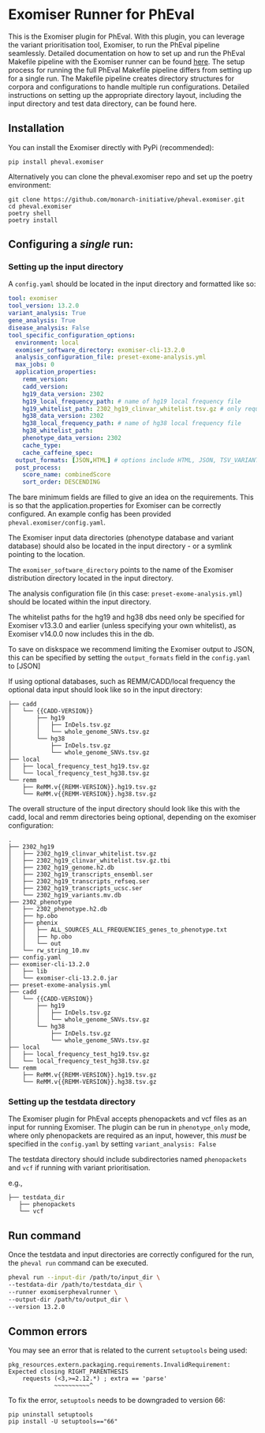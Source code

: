 # Exomiser Runner for PhEval

This is the Exomiser plugin for PhEval. With this plugin, you can leverage the variant prioritisation tool, Exomiser, to run the PhEval pipeline seamlessly. Detailed documentation on how to set up and run the PhEval Makefile pipeline with the Exomiser runner can be found [here](https://monarch-initiative.github.io/pheval/exomiser_pipeline/). The setup process for running the full PhEval Makefile pipeline differs from setting up for a single run. The Makefile pipeline creates directory structures for corpora and configurations to handle multiple run configurations. Detailed instructions on setting up the appropriate directory layout, including the input directory and test data directory, can be found here.

## Installation

You can install the Exomiser directly with PyPi (recommended):

```shell
pip install pheval.exomiser
```

Alternatively you can clone the pheval.exomiser repo and set up the poetry environment:

```shell
git clone https://github.com/monarch-initiative/pheval.exomiser.git
cd pheval.exomiser
poetry shell
poetry install
```

## Configuring a *single* run:

### Setting up the input directory

A `config.yaml` should be located in the input directory and formatted like so:

```yaml
tool: exomiser
tool_version: 13.2.0
variant_analysis: True
gene_analysis: True
disease_analysis: False
tool_specific_configuration_options:
  environment: local
  exomiser_software_directory: exomiser-cli-13.2.0
  analysis_configuration_file: preset-exome-analysis.yml
  max_jobs: 0
  application_properties:
    remm_version:
    cadd_version:
    hg19_data_version: 2302
    hg19_local_frequency_path: # name of hg19 local frequency file 
    hg19_whitelist_path: 2302_hg19_clinvar_whitelist.tsv.gz # only required for Exomiser v13.3.0 and earlier, can be left blank for Exomiser v14.0.0 onwards.
    hg38_data_version: 2302
    hg38_local_frequency_path: # name of hg38 local frequency file 
    hg38_whitelist_path:
    phenotype_data_version: 2302
    cache_type:
    cache_caffeine_spec:
  output_formats: [JSON,HTML] # options include HTML, JSON, TSV_VARIANT, TSV_GENE, VCF
  post_process:
    score_name: combinedScore
    sort_order: DESCENDING
```
The bare minimum fields are filled to give an idea on the requirements. This is so that the application.properties for Exomiser can be correctly configured. An example config has been provided `pheval.exomiser/config.yaml`.

The Exomiser input data directories (phenotype database and variant database) should also be located in the input directory - or a symlink pointing to the location.

The `exomiser_software_directory` points to the name of the Exomiser distribution directory located in the input directory.

The analysis configuration file (in this case: `preset-exome-analysis.yml`) should be located within the input directory.

The whitelist paths for the hg19 and hg38 dbs need only be specified for Exomiser v13.3.0 and earlier (unless specifying your own whitelist), as Exomiser v14.0.0 now includes this in the db.

To save on diskspace we recommend limiting the Exomiser output to JSON, this can be specified by setting the `output_formats` field in the `config.yaml` to [JSON]

If using optional databases, such as REMM/CADD/local frequency the optional data input should look like so in the input
directory:

```tree
├── cadd
│   └── {{CADD-VERSION}}
│       ├── hg19
│       │   ├── InDels.tsv.gz
│       │   └── whole_genome_SNVs.tsv.gz
│       └── hg38
│           ├── InDels.tsv.gz
│           └── whole_genome_SNVs.tsv.gz
├── local
│   ├── local_frequency_test_hg19.tsv.gz
│   └── local_frequency_test_hg38.tsv.gz
└── remm
    ├── ReMM.v{{REMM-VERSION}}.hg19.tsv.gz
    └── ReMM.v{{REMM-VERSION}}.hg38.tsv.gz
```


The overall structure of the input directory should look like this with the cadd, local and remm directories being optional, depending on the exomiser configuration:
```tree
.
├── 2302_hg19
│   ├── 2302_hg19_clinvar_whitelist.tsv.gz
│   ├── 2302_hg19_clinvar_whitelist.tsv.gz.tbi
│   ├── 2302_hg19_genome.h2.db
│   ├── 2302_hg19_transcripts_ensembl.ser
│   ├── 2302_hg19_transcripts_refseq.ser
│   ├── 2302_hg19_transcripts_ucsc.ser
│   └── 2302_hg19_variants.mv.db
├── 2302_phenotype
│   ├── 2302_phenotype.h2.db
│   ├── hp.obo
│   ├── phenix
│   │   ├── ALL_SOURCES_ALL_FREQUENCIES_genes_to_phenotype.txt
│   │   ├── hp.obo
│   │   └── out
│   └── rw_string_10.mv
├── config.yaml
├── exomiser-cli-13.2.0
│   ├── lib
│   └── exomiser-cli-13.2.0.jar
├── preset-exome-analysis.yml
├── cadd
│   └── {{CADD-VERSION}}
│       ├── hg19
│       │   ├── InDels.tsv.gz
│       │   └── whole_genome_SNVs.tsv.gz
│       └── hg38
│           ├── InDels.tsv.gz
│           └── whole_genome_SNVs.tsv.gz
├── local
│   ├── local_frequency_test_hg19.tsv.gz
│   └── local_frequency_test_hg38.tsv.gz
└── remm
    ├── ReMM.v{{REMM-VERSION}}.hg19.tsv.gz
    └── ReMM.v{{REMM-VERSION}}.hg38.tsv.gz
```
### Setting up the testdata directory

The Exomiser plugin for PhEval accepts phenopackets and vcf files as an input for running Exomiser. The plugin can be run in `phenotype_only` mode, where only phenopackets are required as an input, however, this *must* be specified in the `config.yaml` by setting `variant_analysis: False`

The testdata directory should include subdirectories named `phenopackets` and `vcf` if running with variant prioritisation.

e.g., 

```tree
├── testdata_dir
   ├── phenopackets
   └── vcf
```

## Run command

Once the testdata and input directories are correctly configured for the run, the `pheval run` command can be executed.

```bash
pheval run --input-dir /path/to/input_dir \
--testdata-dir /path/to/testdata_dir \
--runner exomiserphevalrunner \
--output-dir /path/to/output_dir \
--version 13.2.0
```

## Common errors

You may see an error that is related to the current `setuptools` being used:

```shell
pkg_resources.extern.packaging.requirements.InvalidRequirement: Expected closing RIGHT_PARENTHESIS
    requests (<3,>=2.12.*) ; extra == 'parse'
             ~~~~~~~~~~^
```

To fix the error, `setuptools` needs to be downgraded to version 66:

```shell
pip uninstall setuptools
pip install -U setuptools=="66"
```
